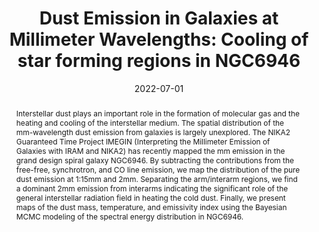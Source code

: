 ---
title: "Dust Emission in Galaxies at Millimeter Wavelengths: Cooling of star forming regions in NGC6946"
collection: "publications"
category: "co_procs"
permalink: /publications/2022EPJWC25700016E
link: https://ui.adsabs.harvard.edu/abs/2022EPJWC.25700016E/abstract
date: 2022-07-01
venue: "mm Universe @ NIKA2 - Observing the mm Universe with the NIKA2 Camera"
citation: "Paliwal, A., Artis, E., Cui, W., et al. (2022), mm Universe @ NIKA2 - Observing the mm Universe with the NIKA2 Camera, 257, 00036."
abstract: "Interstellar dust plays an important role in the formation of molecular gas and the heating and cooling of the interstellar medium. The spatial distribution of the mm-wavelength dust emission from galaxies is largely unexplored. The NIKA2 Guaranteed Time Project IMEGIN (Interpreting the Millimeter Emission of Galaxies with IRAM and NIKA2) has recently mapped the mm emission in the grand design spiral galaxy NGC6946. By subtracting the contributions from the free-free, synchrotron, and CO line emission, we map the distribution of the pure dust emission at 1:15mm and 2mm. Separating the arm/interarm regions, we find a dominant 2mm emission from interarms indicating the significant role of the general interstellar radiation field in heating the cold dust. Finally, we present maps of the dust mass, temperature, and emissivity index using the Bayesian MCMC modeling of the spectral energy distribution in NGC6946."
---